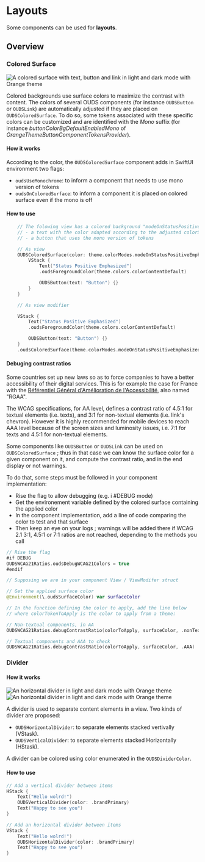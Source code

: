 # Layouts

Some components can be used for **layouts**.

## Overview

### Colored Surface

![A colored surface with text, button and link in light and dark mode with Orange theme](component_coloredsurface_Orange)

Colored backgrounds use surface colors to maximize the contrast with content. 
The colors of several OUDS components (for instance ``OUDSButton`` or ``OUDSLink``) are automatically adjusted if they are placed on ``OUDSColoredSurface``.
To do so, some tokens associated with these specific colors can be customized and are identified with the *Mono* suffix (for instance *buttonColorBgDefaultEnabledMono* of *OrangeThemeButtonComponentTokensProvider*).

#### How it works

According to the color, the `OUDSColoredSurface` component adds in SwiftUI environment two flags:
- `oudsUseMonochrome`: to inform a component that needs to use mono version of tokens 
- `oudsOnColoredSurface`: to inform a component it is placed on colored surface even if the mono is off 

#### How to use

```swift
    // The folowing view has a colored background "modeOnStatusPositiveEmphasized" with
    // - a text with the color adapted according to the adjusted colorScheme      
    // - a button that uses the mono version of tokens

    // As view
    OUDSColoredSurface(color: theme.colorModes.modeOnStatusPositiveEmphasized) {
        VStack {
            Text("Status Positive Emphasized")
            .oudsForegroundColor(theme.colors.colorContentDefault)

            OUDSButton(text: "Button") {}
        }
    }

    // As view modifier

    VStack {
        Text("Status Positive Emphasized")
        .oudsForegroundColor(theme.colors.colorContentDefault)

        OUDSButton(text: "Button") {}
    }
    .oudsColoredSurface(theme.colorModes.modeOnStatusPositiveEmphasized)
```

#### Debuging contrast ratios

Some countries set up new laws so as to force companies to have a better accessibility of their digital services.
This is for example the case for France with the [Référentiel Général d'Amélioration de l'Accessibilité](https://accessibilite.numerique.gouv.fr/), also named "RGAA".

The WCAG specifications, for AA level, defines a contrast ratio of 4.5:1 for textual elements (i.e. texts), and 3:1 for non-textual elements (i.e. link's chevron).
However it is highly recommended for mobile devices to reach AAA level because of the screen sizes and luminosity issues, i.e. 7:1 for texts and 4.5:1 for non-textual elements.

Some components like ``OUDSButton`` or ``OUDSLink`` can be used on ``OUDSColoredSurface`` ; thus in that case we can know the surface color for a given component on it, and compute the contrast ratio, and in the end display or not warnings.

To do that, some steps must be followed in your component implementation:
- Rise the flag to allow debugging (e.g. i #DEBUG mode)
- Get the environement variable defined by the colored surface containing the applied color
- In the component implementation, add a line of code comparing the color to test and that surface
- Then keep an eye on your logs ; warnings will be added there if WCAG 2.1 3:1, 4.5:1 or 7:1 ratios are not reached, depending to the methods you call
 
```swift
// Rise the flag
#if DEBUG
OUDSWCAG21Ratios.oudsDebugWCAG21Colors = true
#endif

// Supposing we are in your component View / ViewModifer struct

// Get the applied surface color
@Environment(\.oudsSurfaceColor) var surfaceColor

// In the function defining the color to apply, add the line below
// where colorTokenToApply is the color to apply from a theme:

// Non-textual components, in AA
OUDSWCAG21Ratios.debugContrastRatio(colorToApply, surfaceColor, .nonTextual)

// Textual components and AAA to check
OUDSWCAG21Ratios.debugContrastRatio(colorToApply, surfaceColor, .AAA)
```

### Divider

#### How it works

![An horizontal divider in light and dark mode with Orange theme](component_horizontaldivider_Orange)
![An horizontal divider in light and dark mode with Orange theme](component_verticaldivider_Orange)

A divider is used to separate content elements in a view. Two kinds of divider are proposed:
- ``OUDSHorizontalDivider``: to separate elements stacked vertivally (VStask).
- ``OUDSVerticalDivider``: to separate elements stacked Horizontally (HStask).

A divider can be colored using color enumerated in the `OUDSDividerColor`.

#### How to use

```swift
// Add a vertical divider between items
HStack {
    Text("Hello wolrd!")
    OUDSVerticalDivider(color: .brandPrimary)
    Text("Happy to see you")
}

// Add an horizontal divider between items
VStack {
    Text("Hello wolrd!")
    OUDSHorizontalDivider(color: .brandPrimary)
    Text("Happy to see you")
}
```

